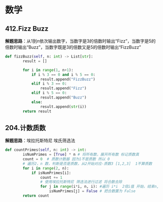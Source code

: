 # 数学
## 412.Fizz Buzz
**解题思路**：从1到n依次输出数字，当数字是3的倍数时输出“Fizz”，当数字是5的倍数时输出“Buzz”，当数字既是3的倍数又是5的倍数时输出“FizzBuzz”
```Python
def fizzBuzz(self, n: int) -> List[str]:
        result = []

        for i in range(1, n+1):
            if i % 3 == 0 and i % 5 == 0:
                result.append("FizzBuzz")
            elif i % 3 == 0:
                result.append("Fizz")
            elif i % 5 == 0:
                result.append("Buzz")
            else:
                result.append(str(i))
        return result
```

## 204.计数质数
**解题思路**：埃拉托斯特尼 埃氏筛选法
```Python
def countPrimes(self, n: int) -> int:
        isNumPrimes = [True] * n # 将所有数，展开所有数 标记质数真
        count = 0  # 质数计数器 因为1不是质数 所以 0
        # 遍历2，n 数，判断是否是质数，从2开始对应-质数3 [1,2,3]  1不算质数
        for i in range(2, n):
            if isNumPrimes[i]:
                count += 1
                # 使用埃拉托斯特尼 筛选法进行过滤 将合数去除
                for j in range(i*i, n, i): #遍历 i*i  2倍i值 开始，结束n, 步数i (倍数递增)
                    isNumPrimes[j] = False # 把合数置为 False
        return count
```
